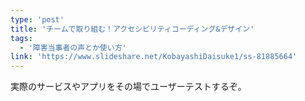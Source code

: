 ```yaml
---
type: 'post'
title: 'チームで取り組む！アクセシビリティコーディング&デザイン'
tags:
  - '障害当事者の声とか使い方'
link: 'https://www.slideshare.net/KobayashiDaisuke1/ss-81885664'
---
```

実際のサービスやアプリをその場でユーザーテストするぞ。
